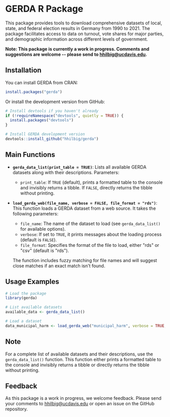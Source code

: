 # GERDA R Package

This package provides tools to download comprehensive datasets of local, state, and federal election results in Germany from 1990 to 2021. The package facilitates access to data on turnout, vote shares for major parties, and demographic information across different levels of government.

**Note: This package is currently a work in progress. Comments and suggestions are welcome -- please send to <hhilbig@ucdavis.edu>.**

## Installation

You can install GERDA from CRAN:

```R
install.packages("gerda")
```

Or install the development version from GitHub:

```R
# Install devtools if you haven't already
if (!requireNamespace("devtools", quietly = TRUE)) {
  install.packages("devtools")
}

# Install GERDA development version
devtools::install_github("hhilbig/gerda")
```

## Main Functions

- **`gerda_data_list(print_table = TRUE)`**: Lists all available GERDA datasets along with their descriptions. Parameters:
  - `print_table`: If `TRUE` (default), prints a formatted table to the console and invisibly returns a tibble. If `FALSE`, directly returns the tibble without printing.

- **`load_gerda_web(file_name, verbose = FALSE, file_format = "rds")`**: This function loads a GERDA dataset from a web source. It takes the following parameters:
  - `file_name`: The name of the dataset to load (see `gerda_data_list()` for available options).
  - `verbose`: If set to `TRUE`, it prints messages about the loading process (default is `FALSE`).
  - `file_format`: Specifies the format of the file to load, either "rds" or "csv" (default is "rds").

  The function includes fuzzy matching for file names and will suggest close matches if an exact match isn't found.

## Usage Examples

```R
# Load the package
library(gerda)

# List available datasets
available_data <- gerda_data_list()

# Load a dataset
data_municipal_harm <- load_gerda_web("municipal_harm", verbose = TRUE, file_format = "rds")
```

## Note

For a complete list of available datasets and their descriptions, use the `gerda_data_list()` function. This function either prints a formatted table to the console and invisibly returns a tibble or directly returns the tibble without printing.

## Feedback

As this package is a work in progress, we welcome feedback. Please send your comments to <hhilbig@ucdavis.edu> or open an issue on the GitHub repository.
